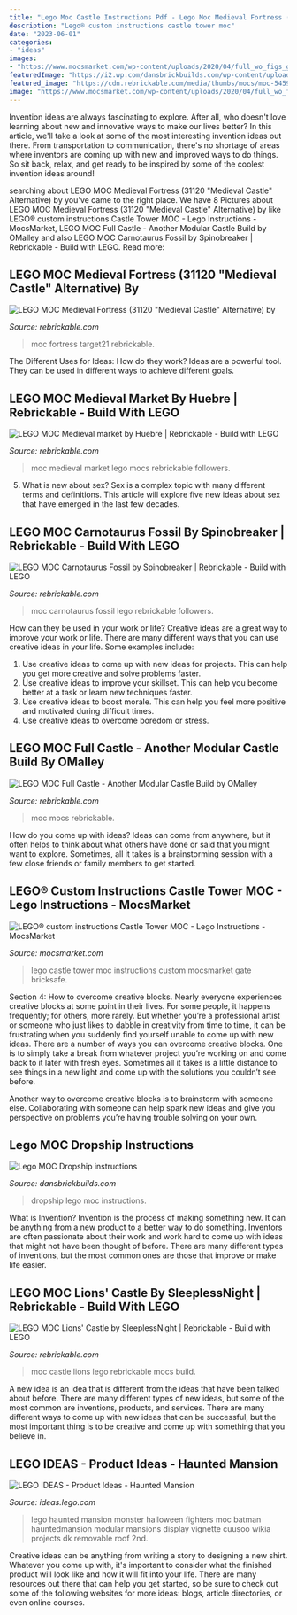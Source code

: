 ```yaml
---
title: "Lego Moc Castle Instructions Pdf - Lego Moc Medieval Fortress (31120 &quot;medieval Castle&quot; Alternative) By"
description: "Lego® custom instructions castle tower moc"
date: "2023-06-01"
categories:
- "ideas"
images:
- "https://www.mocsmarket.com/wp-content/uploads/2020/04/full_wo_figs_gate.png"
featuredImage: "https://i2.wp.com/dansbrickbuilds.com/wp-content/uploads/edd/2016/06/Dropship_02.jpg"
featured_image: "https://cdn.rebrickable.com/media/thumbs/mocs/moc-54599.jpg/1000x800.jpg?1602868994.6513708"
image: "https://www.mocsmarket.com/wp-content/uploads/2020/04/full_wo_figs_gate.png"
---
```



Invention ideas are always fascinating to explore. After all, who doesn't love learning about new and innovative ways to make our lives better? In this article, we'll take a look at some of the most interesting invention ideas out there. From transportation to communication, there's no shortage of areas where inventors are coming up with new and improved ways to do things. So sit back, relax, and get ready to be inspired by some of the coolest invention ideas around!

	

		
searching about LEGO MOC Medieval Fortress (31120 &quot;Medieval Castle&quot; Alternative) by you've came to the right place. We have 8 Pictures about LEGO MOC Medieval Fortress (31120 &quot;Medieval Castle&quot; Alternative) by like LEGO® custom instructions Castle Tower MOC - Lego Instructions - MocsMarket, LEGO MOC Full Castle - Another Modular Castle Build by OMalley and also LEGO MOC Carnotaurus Fossil by Spinobreaker | Rebrickable - Build with LEGO. Read more:
		
    
## LEGO MOC Medieval Fortress (31120 &quot;Medieval Castle&quot; Alternative) By

<img loading=lazy src="https://cdn.rebrickable.com/media/thumbs/mocs/moc-80329.jpg/1000x800.jpg?1624995510.4381425" onerror="this.onerror=null;this.src='https://tse3.mm.bing.net/th?id=OIP.nX9NCcRnvYRBfFu_Ms3nFwHaEK&amp;pid=15.1';" alt="LEGO MOC Medieval Fortress (31120 &quot;Medieval Castle&quot; Alternative) by">

_Source: rebrickable.com_

>moc fortress target21 rebrickable. 

	

The Different Uses for Ideas: How do they work?
Ideas are a powerful tool. They can be used in different ways to achieve different goals.

    
## LEGO MOC Medieval Market By Huebre | Rebrickable - Build With LEGO

<img loading=lazy src="https://cdn.rebrickable.com/media/thumbs/mocs/moc-43657.jpg/1000x800p.jpg?1590748377.86425" onerror="this.onerror=null;this.src='https://tse2.mm.bing.net/th?id=OIP.kGTSlnmHsweetPs_XusPRwHaF7&amp;pid=15.1';" alt="LEGO MOC Medieval market by Huebre | Rebrickable - Build with LEGO">

_Source: rebrickable.com_

>moc medieval market lego mocs rebrickable followers. 

	

5. What is new about sex?
Sex is a complex topic with many different terms and definitions. This article will explore five new ideas about sex that have emerged in the last few decades.

    
## LEGO MOC Carnotaurus Fossil By Spinobreaker | Rebrickable - Build With LEGO

<img loading=lazy src="https://cdn.rebrickable.com/media/thumbs/mocs/moc-56490.jpg/1000x800.jpg?1604986233.2885213" onerror="this.onerror=null;this.src='https://tse4.mm.bing.net/th?id=OIP.EjNLzgy0RLuQvEKbH6AuMAHaEK&amp;pid=15.1';" alt="LEGO MOC Carnotaurus Fossil by Spinobreaker | Rebrickable - Build with LEGO">

_Source: rebrickable.com_

>moc carnotaurus fossil lego rebrickable followers. 

	

How can they be used in your work or life?
Creative ideas are a great way to improve your work or life. There are many different ways that you can use creative ideas in your life. Some examples include: 
1. Use creative ideas to come up with new ideas for projects. This can help you get more creative and solve problems faster. 
2. Use creative ideas to improve your skillset. This can help you become better at a task or learn new techniques faster. 
3. Use creative ideas to boost morale. This can help you feel more positive and motivated during difficult times. 
4. Use creative ideas to overcome boredom or stress.

    
## LEGO MOC Full Castle - Another Modular Castle Build By OMalley

<img loading=lazy src="https://cdn.rebrickable.com/media/thumbs/mocs/moc-54599.jpg/1000x800.jpg?1602868994.6513708" onerror="this.onerror=null;this.src='https://tse3.mm.bing.net/th?id=OIP.v3Jb7iMYpUpLEkNw0poZ7wHaFj&amp;pid=15.1';" alt="LEGO MOC Full Castle - Another Modular Castle Build by OMalley">

_Source: rebrickable.com_

>moc mocs rebrickable. 

	

How do you come up with ideas?
Ideas can come from anywhere, but it often helps to think about what others have done or said that you might want to explore. Sometimes, all it takes is a brainstorming session with a few close friends or family members to get started.

    
## LEGO® Custom Instructions Castle Tower MOC - Lego Instructions - MocsMarket

<img loading=lazy src="https://www.mocsmarket.com/wp-content/uploads/2020/04/full_wo_figs_gate.png" onerror="this.onerror=null;this.src='https://tse3.mm.bing.net/th?id=OIP.lmk0yUnl3ZzcXC75Swg2KgHaKO&amp;pid=15.1';" alt="LEGO® custom instructions Castle Tower MOC - Lego Instructions - MocsMarket">

_Source: mocsmarket.com_

>lego castle tower moc instructions custom mocsmarket gate bricksafe. 

	

Section 4: How to overcome creative blocks.
Nearly everyone experiences creative blocks at some point in their lives. For some people, it happens frequently; for others, more rarely. But whether you’re a professional artist or someone who just likes to dabble in creativity from time to time, it can be frustrating when you suddenly find yourself unable to come up with new ideas.
There are a number of ways you can overcome creative blocks. One is to simply take a break from whatever project you’re working on and come back to it later with fresh eyes. Sometimes all it takes is a little distance to see things in a new light and come up with the solutions you couldn’t see before.

Another way to overcome creative blocks is to brainstorm with someone else. Collaborating with someone can help spark new ideas and give you perspective on problems you’re having trouble solving on your own.

    
## Lego MOC Dropship Instructions

<img loading=lazy src="https://i2.wp.com/dansbrickbuilds.com/wp-content/uploads/edd/2016/06/Dropship_02.jpg" onerror="this.onerror=null;this.src='https://tse4.mm.bing.net/th?id=OIP.-ilO4tYD-28SbO1zcxcQtgHaEe&amp;pid=15.1';" alt="Lego MOC Dropship instructions">

_Source: dansbrickbuilds.com_

>dropship lego moc instructions. 

	

What is Invention?
Invention is the process of making something new. It can be anything from a new product to a better way to do something. Inventors are often passionate about their work and work hard to come up with ideas that might not have been thought of before. There are many different types of inventions, but the most common ones are those that improve or make life easier.

    
## LEGO MOC Lions&#039; Castle By SleeplessNight | Rebrickable - Build With LEGO

<img loading=lazy src="https://cdn.rebrickable.com/media/thumbs/mocs/moc-68151.jpg/1000x800.jpg?1614706374.705769" onerror="this.onerror=null;this.src='https://tse4.mm.bing.net/th?id=OIP.JC8VTojbVwm0lKHGP9HV5wHaHa&amp;pid=15.1';" alt="LEGO MOC Lions&#039; Castle by SleeplessNight | Rebrickable - Build with LEGO">

_Source: rebrickable.com_

>moc castle lions lego rebrickable mocs build. 

	

A new idea is an idea that is different from the ideas that have been talked about before. There are many different types of new ideas, but some of the most common are inventions, products, and services. There are many different ways to come up with new ideas that can be successful, but the most important thing is to be creative and come up with something that you believe in.

    
## LEGO IDEAS - Product Ideas - Haunted Mansion

<img loading=lazy src="https://ideascdn.lego.com/community/lego_ci/migrated/6ea/8e8/19568/image-thumbnail-full" onerror="this.onerror=null;this.src='https://tse3.mm.bing.net/th?id=OIP.JeUonI4k-bwvLwCxCDuj0wHaFj&amp;pid=15.1';" alt="LEGO IDEAS - Product Ideas - Haunted Mansion">

_Source: ideas.lego.com_

>lego haunted mansion monster halloween fighters moc batman hauntedmansion modular mansions display vignette cuusoo wikia projects dk removable roof 2nd. 

	

Creative ideas can be anything from writing a story to designing a new shirt. Whatever you come up with, it's important to consider what the finished product will look like and how it will fit into your life. There are many resources out there that can help you get started, so be sure to check out some of the following websites for more ideas: blogs, article directories, or even online courses.

